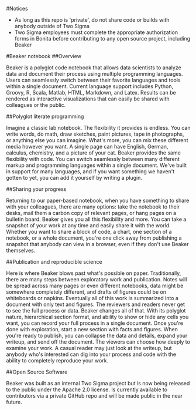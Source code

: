 <!--
    Copyright 2014 TWO SIGMA INVESTMENTS, LLC

    Licensed under the Apache License, Version 2.0 (the "License");
    you may not use this file except in compliance with the License.
    You may obtain a copy of the License at

           http://www.apache.org/licenses/LICENSE-2.0

    Unless required by applicable law or agreed to in writing, software
    distributed under the License is distributed on an "AS IS" BASIS,
    WITHOUT WARRANTIES OR CONDITIONS OF ANY KIND, either express or implied.
    See the License for the specific language governing permissions and
    limitations under the License.
-->

#Notices

* As long as this repo is 'private', do not share code or builds with anybody outside of Two Sigma
* Two Sigma employees must complete the appropriate authorization forms in Bonita before contributing to any open source project, including Beaker

#Beaker notebook
##Overview

Beaker is a polyglot code notebook that allows data scientists to analyze data and document their process using multiple programming languages. Users can seamlessly switch between their favorite languages and tools within a single document. Current language support includes Python, Groovy, R, Scala, Matlab, HTML, Markdown, and Latex. Results can be rendered as interactive visualizations that can easily be shared with colleagues or the public.

##Polyglot literate programming

Imagine a classic lab notebook. The flexibility it provides is endless. You can write words, do math, draw sketches, paint pictures, tape in photographs, or anything else you can imagine. What's more, you can mix these different media however you want. A single page can have English, German, calculus, chemistry, and a picture of your cat.
Beaker provides the same flexibility with code. You can switch seamlessly between many different markup and programming languages within a single document. We've built in support for many languages, and if you want something we haven't gotten to yet, you can add it yourself by writing a plugin.

##Sharing your progress

Returning to our paper-based notebook, when you have something to share with your colleagues, there are many options: take the notebook to their desks, mail them a carbon copy of relevant pages, or hang pages on a bulletin board.
Beaker gives you all this flexibility and more. You can take a snapshot of your work at any time and easily share it with the world. Whether you want to share a block of code, a chart, one section of a notebook, or a whole document, you're one click away from publishing a snapshot that anybody can view in a browser, even if they don't use Beaker themselves.

##Publication and reproducible science

Here is where Beaker blows past what's possible on paper. Traditionally, there are many steps between exploratory work and publication. Notes will be spread across many pages or even different notebooks, data might be somewhere completely different, and drafts of figures could be on whiteboards or napkins. Eventually all of this work is summarized into a document with only text and figures. The reviewers and readers never get to see the full process or data.
Beaker changes all of that. With its polyglot nature, hierarchical section format, and ability to show or hide any cells you want, you can record your full process in a single document. Once you're done with exploration, start a new section with facts and figures. When you're ready to publish, you can collapse the data and details, expand your writeup, and send off the document. The viewers can choose how deeply to examine your work. A casual reader may just look at the writeup, but anybody who's interested can dig into your process and code with the ability to completely reproduce your work.

##Open Source Software

Beaker was built as an internal Two Sigma project but is now being released to the public under the Apache 2.0 license. Is currently available to contributors via a private GitHub repo and will be made public in the near future.
